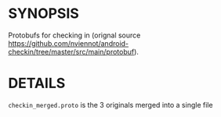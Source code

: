 # SYNOPSIS
Protobufs for checking in (orignal source https://github.com/nviennot/android-checkin/tree/master/src/main/protobuf).

# DETAILS
`checkin_merged.proto` is the 3 originals merged into a single file

